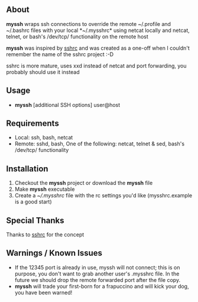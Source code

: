 ## About

**myssh** wraps ssh connections to override the remote ~/.profile and ~/.bashrc files with your local *~/.mysshrc* using netcat locally and  netcat, telnet, or bash's /dev/tcp/ functionality on the remote host

**myssh** was inspired by [sshrc](https://github.com/Russell91/sshrc) and was created as a one-off when I couldn't remember the name of the sshrc project :-D

sshrc is more mature, uses xxd instead of netcat and port forwarding, you probably should use it instead

## Usage

* **myssh** [additional SSH options] user@host

## Requirements

* Local: ssh, bash, netcat
* Remote: sshd, bash, One of the following: netcat, telnet & sed, bash's /dev/tcp/ functionality

## Installation

1. Checkout the **myssh** project or download the **myssh** file
2. Make **myssh** executable
3. Create a *~/.mysshrc* file with the rc settings you'd like (mysshrc.example is a good start)

## Special Thanks

Thanks to [sshrc](https://github.com/Russell91/sshrc) for the concept

## Warnings / Known Issues

* If the 12345 port is already in use, myssh will not connect; this is on purpose, you don't want to grab another user's .mysshrc file.  In the future we should drop the remote forwarded port after the file copy.
* **myssh** will trade your first-born for a frapuccino and will kick your dog, you have been warned!
